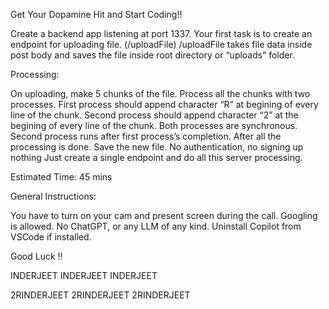 Get Your Dopamine Hit and Start Coding!!


Create a backend app listening at port 1337.
Your first task is to create an endpoint for uploading file. (/uploadFile)
/uploadFile takes file data inside post body and saves the file inside root directory or “uploads” folder.

Processing:

On uploading, make 5 chunks of the file.
Process all the chunks with two processes.
First process should append character “R” at begining of every line of the chunk.
Second process should append character “2” at the begining of every line of the chunk.
Both processes are synchronous. Second process runs after first process’s completion.
After all the processing is done. Save the new file.
No authentication, no signing up nothing
Just create a single endpoint and do all this server processing.

Estimated Time: 45 mins

General Instructions:

You have to turn on your cam and present screen during the call.
Googling is allowed.
No ChatGPT, or any LLM of any kind. Uninstall Copilot from VSCode if installed.

Good Luck !!

INDERJEET
INDERJEET
INDERJEET

2RINDERJEET
2RINDERJEET
2RINDERJEET
